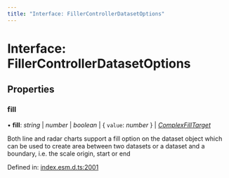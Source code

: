 ```yaml
---
title: "Interface: FillerControllerDatasetOptions"
---
```


# Interface: FillerControllerDatasetOptions

## Properties

### fill

• **fill**: *string* \| *number* \| *boolean* \| { `value`: *number*  } \| [*ComplexFillTarget*](complexfilltarget.md)

Both line and radar charts support a fill option on the dataset object which can be used to create area between two datasets or a dataset and a boundary, i.e. the scale origin, start or end

Defined in: [index.esm.d.ts:2001](https://github.com/chartjs/Chart.js/blob/b319f2cf/types/index.esm.d.ts#L2001)
